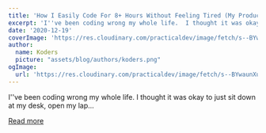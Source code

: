 ```yaml
---
title: 'How I Easily Code For 8+ Hours Without Feeling Tired (My Productivity System)'
excerpt: 'I''ve been coding wrong my whole life.  I thought it was okay to just sit down at my desk, open my lap...'
date: '2020-12-19'
coverImage: 'https://res.cloudinary.com/practicaldev/image/fetch/s--BYwaunXu--/c_imagga_scale,f_auto,fl_progressive,h_420,q_auto,w_1000/https://dev-to-uploads.s3.amazonaws.com/i/k6079q48kcho5iwd7puh.png'
author:
  name: Koders
  picture: "assets/blog/authors/koders.png"
ogImage:
  url: 'https://res.cloudinary.com/practicaldev/image/fetch/s--BYwaunXu--/c_imagga_scale,f_auto,fl_progressive,h_420,q_auto,w_1000/https://dev-to-uploads.s3.amazonaws.com/i/k6079q48kcho5iwd7puh.png'
---
```


I''ve been coding wrong my whole life.  I thought it was okay to just sit down at my desk, open my lap...

[Read more](https://dev.to/nickbulljs/how-i-easily-code-for-8-hours-without-feeling-tired-my-productivity-system-23i8)

